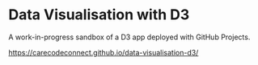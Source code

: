 # Data Visualisation with D3

A work-in-progress sandbox of a D3 app deployed with GitHub Projects.

https://carecodeconnect.github.io/data-visualisation-d3/
